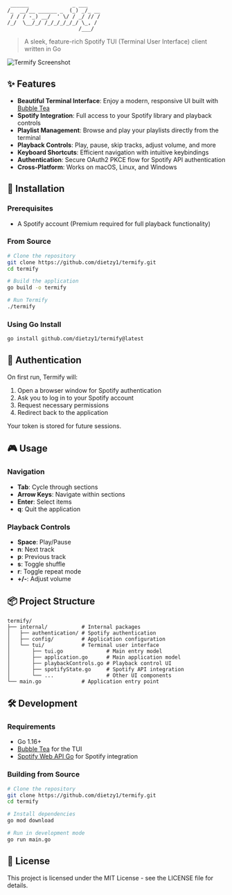 ```
 ______              _ ___    
/_  __/__ ______ _  (_) _/_ __
 / / / -_) __/  ' \/ / _/ // /
/_/  \__/_/ /_/_/_/_/_/ \_, / 
                       /___/  
```
> A sleek, feature-rich Spotify TUI (Terminal User Interface) client written in Go

![Termify Screenshot](https://github.com/dietzy1/termify/raw/main/assets/screenshot.png)

## ✨ Features

- **Beautiful Terminal Interface**: Enjoy a modern, responsive UI built with [Bubble Tea](https://github.com/charmbracelet/bubbletea)
- **Spotify Integration**: Full access to your Spotify library and playback controls
- **Playlist Management**: Browse and play your playlists directly from the terminal
- **Playback Controls**: Play, pause, skip tracks, adjust volume, and more
- **Keyboard Shortcuts**: Efficient navigation with intuitive keybindings
- **Authentication**: Secure OAuth2 PKCE flow for Spotify API authentication
- **Cross-Platform**: Works on macOS, Linux, and Windows

## 🚀 Installation

### Prerequisites
- A Spotify account (Premium required for full playback functionality)

### From Source

```bash
# Clone the repository
git clone https://github.com/dietzy1/termify.git
cd termify

# Build the application
go build -o termify

# Run Termify
./termify
```

### Using Go Install

```bash
go install github.com/dietzy1/termify@latest
```

## 🔑 Authentication

On first run, Termify will:

1. Open a browser window for Spotify authentication
2. Ask you to log in to your Spotify account
3. Request necessary permissions
4. Redirect back to the application

Your token is stored for future sessions.

## 🎮 Usage

### Navigation

- **Tab**: Cycle through sections
- **Arrow Keys**: Navigate within sections
- **Enter**: Select items
- **q**: Quit the application

### Playback Controls

- **Space**: Play/Pause
- **n**: Next track
- **p**: Previous track
- **s**: Toggle shuffle
- **r**: Toggle repeat mode
- **+/-**: Adjust volume

## 📦 Project Structure

```
termify/
├── internal/           # Internal packages
│   ├── authentication/ # Spotify authentication
│   ├── config/         # Application configuration
│   └── tui/            # Terminal user interface
│       ├── tui.go              # Main entry model
│       ├── application.go      # Main application model
│       ├── playbackControls.go # Playback control UI
│       ├── spotifyState.go     # Spotify API integration
│       └── ...                 # Other UI components
└── main.go             # Application entry point
```

## 🛠️ Development

### Requirements

- Go 1.16+
- [Bubble Tea](https://github.com/charmbracelet/bubbletea) for the TUI
- [Spotify Web API Go](https://github.com/zmb3/spotify) for Spotify integration

### Building from Source

```bash
# Clone the repository
git clone https://github.com/dietzy1/termify.git
cd termify

# Install dependencies
go mod download

# Run in development mode
go run main.go
```

## 📝 License

This project is licensed under the MIT License - see the LICENSE file for details.
